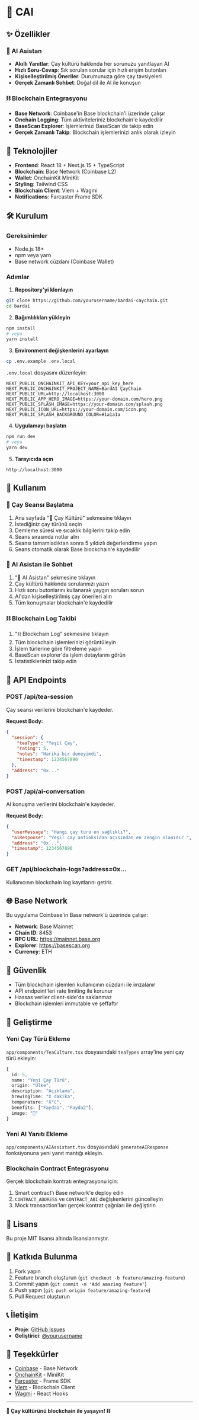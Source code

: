 # 🍵 CAI

## ✨ Özellikler
### 🤖 AI Asistan
- **Akıllı Yanıtlar**: Çay kültürü hakkında her sorunuzu yanıtlayan AI
- **Hızlı Soru-Cevap**: Sık sorulan sorular için hızlı erişim butonları
- **Kişiselleştirilmiş Öneriler**: Durumunuza göre çay tavsiyeleri
- **Gerçek Zamanlı Sohbet**: Doğal dil ile AI ile konuşun

### ⛓️ Blockchain Entegrasyonu
- **Base Network**: Coinbase'in Base blockchain'i üzerinde çalışır
- **Onchain Logging**: Tüm aktiviteleriniz blockchain'e kaydedilir
- **BaseScan Explorer**: İşlemlerinizi BaseScan'de takip edin
- **Gerçek Zamanlı Takip**: Blockchain işlemlerinizi anlık olarak izleyin

## 🚀 Teknolojiler

- **Frontend**: React 18 + Next.js 15 + TypeScript
- **Blockchain**: Base Network (Coinbase L2)
- **Wallet**: OnchainKit MiniKit
- **Styling**: Tailwind CSS
- **Blockchain Client**: Viem + Wagmi
- **Notifications**: Farcaster Frame SDK

## 🛠️ Kurulum

### Gereksinimler
- Node.js 18+ 
- npm veya yarn
- Base network cüzdanı (Coinbase Wallet)

### Adımlar

1. **Repository'yi klonlayın**
```bash
git clone https://github.com/yourusername/bardai-caychain.git
cd bardai
```

2. **Bağımlılıkları yükleyin**
```bash
npm install
# veya
yarn install
```

3. **Environment değişkenlerini ayarlayın**
```bash
cp .env.example .env.local
```

`.env.local` dosyasını düzenleyin:
```env
NEXT_PUBLIC_ONCHAINKIT_API_KEY=your_api_key_here
NEXT_PUBLIC_ONCHAINKIT_PROJECT_NAME=BardAI ÇayChain
NEXT_PUBLIC_URL=http://localhost:3000
NEXT_PUBLIC_APP_HERO_IMAGE=https://your-domain.com/hero.png
NEXT_PUBLIC_SPLASH_IMAGE=https://your-domain.com/splash.png
NEXT_PUBLIC_ICON_URL=https://your-domain.com/icon.png
NEXT_PUBLIC_SPLASH_BACKGROUND_COLOR=#1a1a1a
```

4. **Uygulamayı başlatın**
```bash
npm run dev
# veya
yarn dev
```

5. **Tarayıcıda açın**
```
http://localhost:3000
```

## 📱 Kullanım

### 🍵 Çay Seansı Başlatma
1. Ana sayfada "🍵 Çay Kültürü" sekmesine tıklayın
2. İstediğiniz çay türünü seçin
3. Demleme süresi ve sıcaklık bilgilerini takip edin
4. Seans sırasında notlar alın
5. Seansı tamamladıktan sonra 5 yıldızlı değerlendirme yapın
6. Seans otomatik olarak Base blockchain'e kaydedilir

### 🤖 AI Asistan ile Sohbet
1. "🤖 AI Asistan" sekmesine tıklayın
2. Çay kültürü hakkında sorularınızı yazın
3. Hızlı soru butonlarını kullanarak yaygın soruları sorun
4. AI'dan kişiselleştirilmiş çay önerileri alın
5. Tüm konuşmalar blockchain'e kaydedilir

### ⛓️ Blockchain Log Takibi
1. "⛓️ Blockchain Log" sekmesine tıklayın
2. Tüm blockchain işlemlerinizi görüntüleyin
3. İşlem türlerine göre filtreleme yapın
4. BaseScan explorer'da işlem detaylarını görün
5. İstatistiklerinizi takip edin

## 🔧 API Endpoints

### POST /api/tea-session
Çay seansı verilerini blockchain'e kaydeder.

**Request Body:**
```json
{
  "session": {
    "teaType": "Yeşil Çay",
    "rating": 5,
    "notes": "Harika bir deneyimdi",
    "timestamp": 1234567890
  },
  "address": "0x..."
}
```

### POST /api/ai-conversation
AI konuşma verilerini blockchain'e kaydeder.

**Request Body:**
```json
{
  "userMessage": "Hangi çay türü en sağlıklı?",
  "aiResponse": "Yeşil çay antioksidan açısından en zengin olanıdır.",
  "address": "0x...",
  "timestamp": 1234567890
}
```

### GET /api/blockchain-logs?address=0x...
Kullanıcının blockchain log kayıtlarını getirir.

## 🌐 Base Network

Bu uygulama Coinbase'in Base network'ü üzerinde çalışır:

- **Network**: Base Mainnet
- **Chain ID**: 8453
- **RPC URL**: https://mainnet.base.org
- **Explorer**: https://basescan.org
- **Currency**: ETH

## 🔐 Güvenlik

- Tüm blockchain işlemleri kullanıcının cüzdanı ile imzalanır
- API endpoint'leri rate limiting ile korunur
- Hassas veriler client-side'da saklanmaz
- Blockchain işlemleri immutable ve şeffaftır

## 🚧 Geliştirme

### Yeni Çay Türü Ekleme
`app/components/TeaCulture.tsx` dosyasındaki `teaTypes` array'ine yeni çay türü ekleyin:

```typescript
{
  id: 5,
  name: "Yeni Çay Türü",
  origin: "Ülke",
  description: "Açıklama",
  brewingTime: "X dakika",
  temperature: "X°C",
  benefits: ["Fayda1", "Fayda2"],
  image: "🍃"
}
```

### Yeni AI Yanıtı Ekleme
`app/components/AIAssistant.tsx` dosyasındaki `generateAIResponse` fonksiyonuna yeni yanıt mantığı ekleyin.

### Blockchain Contract Entegrasyonu
Gerçek blockchain kontratı entegrasyonu için:
1. Smart contract'ı Base network'e deploy edin
2. `CONTRACT_ADDRESS` ve `CONTRACT_ABI` değişkenlerini güncelleyin
3. Mock transaction'ları gerçek kontrat çağrıları ile değiştirin

## 📄 Lisans

Bu proje MIT lisansı altında lisanslanmıştır.

## 🤝 Katkıda Bulunma

1. Fork yapın
2. Feature branch oluşturun (`git checkout -b feature/amazing-feature`)
3. Commit yapın (`git commit -m 'Add amazing feature'`)
4. Push yapın (`git push origin feature/amazing-feature`)
5. Pull Request oluşturun

## 📞 İletişim

- **Proje**: [GitHub Issues](https://github.com/yourusername/bardai-caychain/issues)
- **Geliştirici**: [@yourusername](https://github.com/yourusername)

## 🙏 Teşekkürler

- [Coinbase](https://coinbase.com) - Base Network
- [OnchainKit](https://onchainkit.xyz) - MiniKit
- [Farcaster](https://farcaster.xyz) - Frame SDK
- [Viem](https://viem.sh) - Blockchain Client
- [Wagmi](https://wagmi.sh) - React Hooks

---

**🍵 Çay kültürünü blockchain ile yaşayın! ⛓️**
